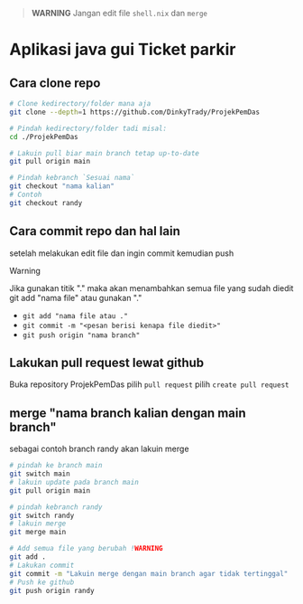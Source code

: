 > **WARNING** Jangan edit file `shell.nix` dan `merge`

# Aplikasi java gui Ticket parkir

## Cara clone repo

```bash
# Clone kedirectory/folder mana aja
git clone --depth=1 https://github.com/DinkyTrady/ProjekPemDas

# Pindah kedirectory/folder tadi misal:
cd ./ProjekPemDas

# Lakuin pull biar main branch tetap up-to-date
git pull origin main

# Pindah kebranch `Sesuai nama`
git checkout "nama kalian"
# Contoh
git checkout randy

```

## Cara commit repo dan hal lain

setelah melakukan edit file dan ingin commit kemudian push

> [!WARNING]
> Jika gunakan titik "." maka akan menambahkan semua file yang sudah diedit
> git add "nama file" atau gunakan "."

- `git add "nama file atau ."`
- `git commit -m "<pesan berisi kenapa file diedit>"`
- `git push origin "nama branch"`

## Lakukan pull request lewat github

Buka repository ProjekPemDas pilih `pull request` pilih `create pull request`

## merge "nama branch kalian dengan main branch"

sebagai contoh branch randy akan lakuin merge

```bash
# pindah ke branch main
git switch main
# lakuin update pada branch main
git pull origin main

# pindah kebranch randy
git switch randy
# lakuin merge
git merge main

# Add semua file yang berubah !WARNING
git add .
# Lakukan commit
git commit -m "Lakuin merge dengan main branch agar tidak tertinggal"
# Push ke github
git push origin randy
```
